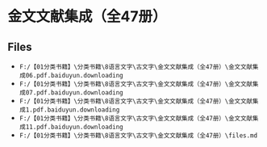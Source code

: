 # 金文文献集成（全47册）

## Files

- `F:/【01分类书籍】\分类书籍\8语言文字\古文字\金文文献集成（全47册）\金文文献集成06.pdf.baiduyun.downloading`
- `F:/【01分类书籍】\分类书籍\8语言文字\古文字\金文文献集成（全47册）\金文文献集成07.pdf.baiduyun.downloading`
- `F:/【01分类书籍】\分类书籍\8语言文字\古文字\金文文献集成（全47册）\金文文献集成1.pdf.baiduyun.downloading`
- `F:/【01分类书籍】\分类书籍\8语言文字\古文字\金文文献集成（全47册）\金文文献集成11.pdf.baiduyun.downloading`
- `F:/【01分类书籍】\分类书籍\8语言文字\古文字\金文文献集成（全47册）\files.md`

